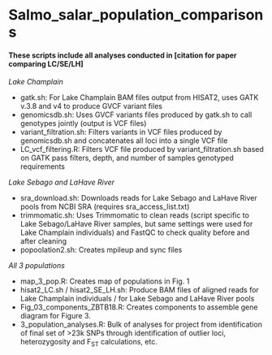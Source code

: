 # Salmo_salar_population_comparisons

#### These scripts include all analyses conducted in [citation for paper comparing LC/SE/LH]

_Lake Champlain_

* gatk.sh: For Lake Champlain BAM files output from HISAT2, uses GATK v.3.8 and v4 to produce GVCF variant files
* genomicsdb.sh: Uses GVCF variants files produced by gatk.sh to call genotypes jointly (output is VCF files)
* variant_filtration.sh: Filters variants in VCF files produced by genomicsdb.sh and concatenates all loci into a single VCF file
* LC_vcf_filtering.R: Filters VCF file produced by variant_filtration.sh based on GATK pass filters, depth, and number of samples genotyped requirements

_Lake Sebago and LaHave River_

* sra_download.sh: Downloads reads for Lake Sebago and LaHave River pools from NCBI SRA (requires sra_access_list.txt)
* trimmomatic.sh: Uses Trimmomatic to clean reads (script specific to Lake Sebago/LaHave River samples, but same settings were used for Lake Champlain individuals) and FastQC to check quality before and after cleaning
* popoolation2.sh: Creates mpileup and sync files

_All 3 populations_
* map_3_pop.R: Creates map of populations in Fig. 1
* hisat2_LC.sh / hisat2_SE_LH.sh: Produce BAM files of aligned reads for Lake Champlain individuals / for Lake Sebago and LaHave River pools
* Fig_03_components_ZBTB18.R: Creates components to assemble gene diagram for Figure 3.
* 3_population_analyses.R: Bulk of analyses for project from identification of final set of >23k SNPs through identification of outlier loci, heterozygosity and F<sub>ST</sub> calculations, etc.
